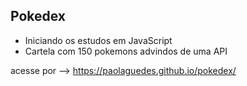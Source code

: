 ##  Pokedex 
- Iniciando os estudos em JavaScript
- Cartela com 150 pokemons advindos de uma API


acesse por --> https://paolaguedes.github.io/pokedex/ 
